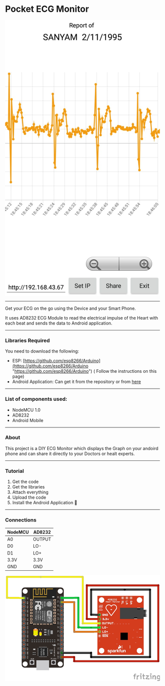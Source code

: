 # Pocket ECG Monitor

![Sample User ECG](/images/User_ECG_Screenshot_1.jpg )

------------

Get your ECG on the go using the Device and your Smart Phone.

It uses AD8232 ECG Module to read the electrical impulse of the Heart with each beat and sends the data to Android application.

------------

### Libraries Required

You need to download the following:

- ESP: [https://github.com/esp8266/Arduino](https://github.com/esp8266/Arduino "https://github.com/esp8266/Arduino") ( Follow the instructions on this page)
- Android Application: Can get it from the repository or from [here](https://raw.githubusercontent.com/sam-tj/Pocket-ECG-Monitor/master/Android%20Application/ECG%20Plus.apk "here") 

------------

### List of components used:
- NodeMCU 1.0
- AD8232
- Android Mobile

------------

### About
This project is a DIY ECG Monitor which displays the Graph on your andoird phone and can share it directly to your Doctors or healt  experts.

------------
### Tutorial
1. Get the code
2. Get the libraries
3. Attach everything
4. Upload the code
5. Install the Android Application
	🥂

------------

### Connections
|  NodeMCU  |  AD8232  |
|  ------------ |  ------------ |
|  A0  |  OUTPUT  |
|  D0  |  LO-  |
|  D1  |  LO+  |
|  3.3V  |  3.3V  |
|  GND  |  GND  |

![Connections](/images/connections.png "Connections")
